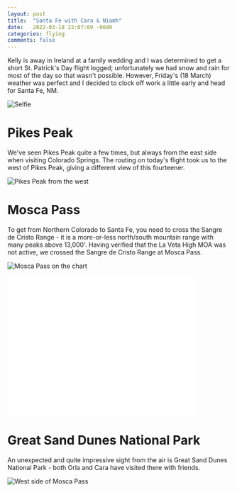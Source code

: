 ```yaml
---
layout: post
title:  "Santa Fe with Cara & Niamh"
date:   2022-03-18 22:07:09 -0600
categories: flying
comments: false
---
```

Kelly is away in Ireland at a family wedding and I was determined to get a short St. Patrick's Day flight logged; unfortunately we had snow and rain for most of the day so that wasn't possible. However, Friday's (18 March) weather was perfect and I decided to clock off work a little early and head for Santa Fe, NM.

![Selfie](/images/2022-03-18/fam.png)

Pikes Peak
===
We've seen Pikes Peak quite a few times, but always from the east side when visiting Colorado Springs. The routing on today's flight took us to the west of Pikes Peak, giving a different view of this fourteener.

![Pikes Peak from the west](/images/2022-03-18/pikes_peak.png)


Mosca Pass
===

To get from Northern Colorado to Santa Fe, you need to cross the Sangre de Cristo Range - it is a more-or-less north/south mountain range with many peaks above 13,000'. Having verified that the La Veta High MOA was not active, we crossed the Sangre de Cristo Range at Mosca Pass.


![Mosca Pass on the chart](/images/2022-03-18/map.png)

<iframe width="420" height="315" src="//www.youtube.com/embed/c4JhLoCYga8" frameborder="0" allowfullscreen></iframe>

Great Sand Dunes National Park
===

An unexpected and quite impressive sight from the air is Great Sand Dunes National Park - both Orla and Cara have visited there with friends.

![West side of Mosca Pass](/images/2022-03-18/dunes.png)
